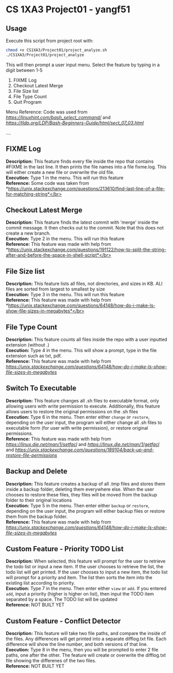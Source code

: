 # CS 1XA3 Project01 - yangf51


## Usage
Execute this script from project root with:
```bash
chmod +x CS1XA3/Project01/project_analyze.sh
./CS1XA3/Project01/project_analyze
```

This will then prompt a user input menu.
Select the feature by typing in a digit between 1-5

1. FIXME Log
2. Checkout Latest Merge
3. File Size list
4. File Type Count
5. Quit Program

Menu Reference: Code was used from *https://linuxhint.com/bash_select_command/* and *https://tldp.org/LDP/Bash-Beginners-Guide/html/sect_07_03.html*


....
## FIXME Log
**Description:** This feature finds every file inside the repo that contains #FIXME in the last line. It then prints the file names into a file fixme.log. This will either create a new file or overwrite the old file. </br> 
**Execution:** Type 1 in the menu. This will run this feature</br> 
**Reference:** Some code was taken from *https://unix.stackexchange.com/questions/213610/find-last-line-of-a-file-for-matching-string*</br> 

## Checkout Latest Merge
**Description:** This feature finds the latest commit with 'merge' inside the commit message. It then checks out to the commit. Note that this does not create a new branch.</br> 
**Execution:** Type 2 in the menu. This will run this feature</br> 
**Reference:** This feature was made with help from *https://unix.stackexchange.com/questions/191122/how-to-split-the-string-after-and-before-the-space-in-shell-script*</br> 

## File Size list
**Description:** This feature lists all files, not directories, and sizes in KB. ALl files are sorted from largest to smallest by size </br> 
**Execution:** Type 3 in the menu. This will run this feature</br> 
**Reference:** This feature was made with help from *https://unix.stackexchange.com/questions/64148/how-do-i-make-ls-show-file-sizes-in-megabytes*</br> 

## File Type Count
**Description:** This feature counts all files inside the repo with a user inputted extension (without .) </br> 
**Execution:** Type 4 in the menu. This will show a prompt, type in the file extension such as txt, pdf. </br> 
**Reference:** This feature was made with help from *https://unix.stackexchange.com/questions/64148/how-do-i-make-ls-show-file-sizes-in-megabytes*  </br> 

## Switch To Executable
**Description:** This feature changes all .sh files to executable format, only allowing users with write permission to execute. Additionally, this feature allows users to restore the original permissions on the .sh files </br> 
**Execution:** Type 6 in the menu. Then enter either ```change``` or ```restore```, depending on the user input, the program will either change all .sh files to executable form (for user with write permission), or restore original permissions. </br> 
**Reference:** This feature was made with help from *https://linux.die.net/man/1/setfacl* and *https://linux.die.net/man/1/getfacl* and *https://unix.stackexchange.com/questions/189104/back-up-and-restore-file-permissions*  </br> 

## Backup and Delete
**Description:** This feature creates a backup of all .tmp files and stores them inside a backup folder, deleting them everywhere else. When the user chooses to restore these files, they files will be moved from the backup folder to their original locations </br> 
**Execution:** Type 5 in the menu. Then enter either ```backup``` or ```restore```, depending on the user input, the program will either backup files or restore them from the backup folder. </br> 
**Reference:** This feature was made with help from *https://unix.stackexchange.com/questions/64148/how-do-i-make-ls-show-file-sizes-in-megabytes*  </br> 

## Custom Feature - Priority TODO List 
**Description:** When selected, this feature will prompt for the user to retrieve the todo list or input a new item. If the user chooses to retrieve the list, the todo list will get printed. If the user chooses to input a new item, the todo list will prompt for a priority and item. The list then sorts the item into the existing list according to priority.  </br> 
**Execution:** Type 7 in the menu. Then enter either ```view``` or ```add```. If you entered ```add```, input a priority (higher is higher on list), then input the TODO item separated by a space. The TODO list will be updated </br> 
**Reference:** NOT BUILT YET   </br> 

## Custom Feature - Conflict Detector  
**Description:** This feature will take two file paths, and compare the inside of the files. Any differences will get printed into a separate difflog.txt file. Each difference will show the line number, and both versions of that line.  </br> 
**Execution:** Type 8 in the menu, then you will be prompted to enter 2 file paths, one after the other. The feature will create or overwrite the difflog.txt file showing the differenes of the two files.  </br> 
**Reference:** NOT BUILT YET  </br> 





